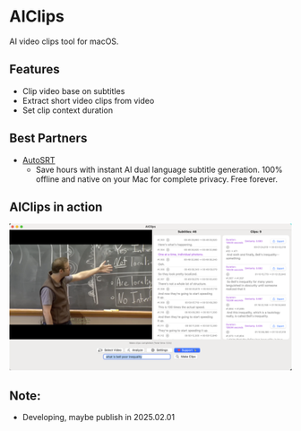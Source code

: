 # AIClips

AI video clips tool for macOS.

## Features

- Clip video base on subtitles
- Extract short video clips from video
- Set clip context duration

## Best Partners

- [AutoSRT](https://yyaadet.github.io/autosrt_page/)
    - Save hours with instant AI dual language subtitle generation. 100% offline and native on your Mac for complete privacy. Free forever.

## AIClips in action

![home](https://raw.githubusercontent.com/yyaadet/aiclips/main/screenshots/home.png)

## Note:

- Developing, maybe publish in 2025.02.01